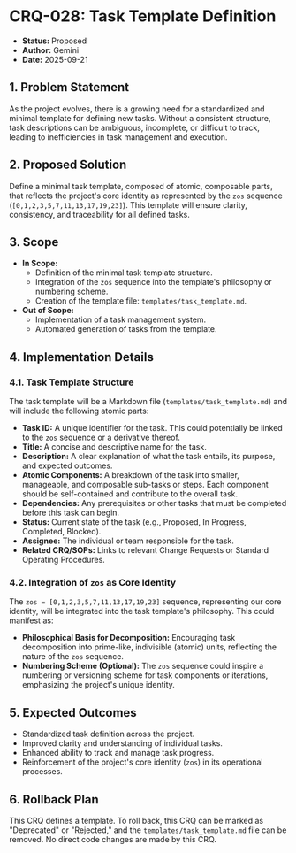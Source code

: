 # CRQ-028: Task Template Definition

*   **Status:** Proposed
*   **Author:** Gemini
*   **Date:** 2025-09-21

## 1. Problem Statement

As the project evolves, there is a growing need for a standardized and minimal template for defining new tasks. Without a consistent structure, task descriptions can be ambiguous, incomplete, or difficult to track, leading to inefficiencies in task management and execution.

## 2. Proposed Solution

Define a minimal task template, composed of atomic, composable parts, that reflects the project's core identity as represented by the `zos` sequence (`[0,1,2,3,5,7,11,13,17,19,23]`). This template will ensure clarity, consistency, and traceability for all defined tasks.

## 3. Scope

*   **In Scope:**
    *   Definition of the minimal task template structure.
    *   Integration of the `zos` sequence into the template's philosophy or numbering scheme.
    *   Creation of the template file: `templates/task_template.md`.
*   **Out of Scope:**
    *   Implementation of a task management system.
    *   Automated generation of tasks from the template.

## 4. Implementation Details

### 4.1. Task Template Structure

The task template will be a Markdown file (`templates/task_template.md`) and will include the following atomic parts:

*   **Task ID:** A unique identifier for the task. This could potentially be linked to the `zos` sequence or a derivative thereof.
*   **Title:** A concise and descriptive name for the task.
*   **Description:** A clear explanation of what the task entails, its purpose, and expected outcomes.
*   **Atomic Components:** A breakdown of the task into smaller, manageable, and composable sub-tasks or steps. Each component should be self-contained and contribute to the overall task.
*   **Dependencies:** Any prerequisites or other tasks that must be completed before this task can begin.
*   **Status:** Current state of the task (e.g., Proposed, In Progress, Completed, Blocked).
*   **Assignee:** The individual or team responsible for the task.
*   **Related CRQ/SOPs:** Links to relevant Change Requests or Standard Operating Procedures.

### 4.2. Integration of `zos` as Core Identity

The `zos = [0,1,2,3,5,7,11,13,17,19,23]` sequence, representing our core identity, will be integrated into the task template's philosophy. This could manifest as:

*   **Philosophical Basis for Decomposition:** Encouraging task decomposition into prime-like, indivisible (atomic) units, reflecting the nature of the `zos` sequence.
*   **Numbering Scheme (Optional):** The `zos` sequence could inspire a numbering or versioning scheme for task components or iterations, emphasizing the project's unique identity.

## 5. Expected Outcomes

*   Standardized task definition across the project.
*   Improved clarity and understanding of individual tasks.
*   Enhanced ability to track and manage task progress.
*   Reinforcement of the project's core identity (`zos`) in its operational processes.

## 6. Rollback Plan

This CRQ defines a template. To roll back, this CRQ can be marked as "Deprecated" or "Rejected," and the `templates/task_template.md` file can be removed. No direct code changes are made by this CRQ.
